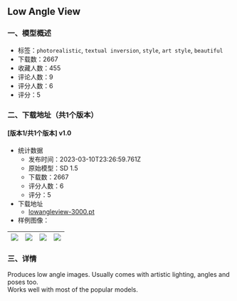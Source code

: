 ## Low Angle View
### 一、模型概述

- 标签：`photorealistic`, `textual inversion`, `style`, `art style`, `beautiful`
- 下载数：2667
- 收藏人数：455
- 评论人数：9
- 评分人数：6
- 评分：5

### 二、下载地址（共1个版本）

#### [版本1/共1个版本] v1.0

- 统计数据
  - 发布时间：2023-03-10T23:26:59.761Z
  - 原始模型：SD 1.5
  - 下载数：2667
  - 评分人数：6
  - 评分：5
- 下载地址
  - [lowangleview-3000.pt](https://civitai.com/api/download/models/21339)
- 样例图像：

| <img src="https://image.civitai.com/xG1nkqKTMzGDvpLrqFT7WA/e371e198-f5d9-4725-e05b-de17ec63c100/width=450/226477.jpeg" /> | <img src="https://image.civitai.com/xG1nkqKTMzGDvpLrqFT7WA/d086fedf-0d4d-4569-2d0a-4b4592c31900/width=450/226496.jpeg" /> | <img src="https://image.civitai.com/xG1nkqKTMzGDvpLrqFT7WA/e4d5a516-9964-47a7-ad87-056ce5864700/width=450/226495.jpeg" /> | <img src="https://image.civitai.com/xG1nkqKTMzGDvpLrqFT7WA/47f5e9c5-c94d-40b2-3ce3-9216d4990300/width=450/226494.jpeg" /> |
| ---- | ---- | ---- | ---- |


### 三、详情
<p>Produces low angle images. Usually comes with artistic lighting, angles and poses too. <br />Works well with most of the popular models.</p>